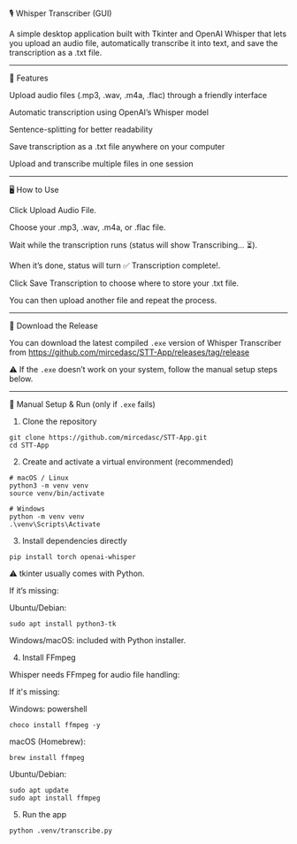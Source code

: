 🎙️ Whisper Transcriber (GUI)

A simple desktop application built with Tkinter and OpenAI Whisper that lets you upload an audio file, automatically transcribe it into text, and save the transcription as a .txt file.

---

🚀 Features

Upload audio files (.mp3, .wav, .m4a, .flac) through a friendly interface

Automatic transcription using OpenAI’s Whisper model

Sentence-splitting for better readability

Save transcription as a .txt file anywhere on your computer

Upload and transcribe multiple files in one session

---

🖥️ How to Use

Click Upload Audio File.

Choose your .mp3, .wav, .m4a, or .flac file.

Wait while the transcription runs (status will show Transcribing...  ⏳).

When it’s done, status will turn ✅ Transcription complete!.

Click Save Transcription to choose where to store your .txt file.

You can then upload another file and repeat the process.

---

💾 Download the Release

You can download the latest compiled `.exe` version of Whisper Transcriber from https://github.com/mircedasc/STT-App/releases/tag/release

⚠️ If the `.exe` doesn’t work on your system, follow the manual setup steps below.  

---

🔧 Manual Setup & Run (only if `.exe` fails)


1. Clone the repository
```
git clone https://github.com/mircedasc/STT-App.git
cd STT-App
```
2. Create and activate a virtual environment (recommended)
```
# macOS / Linux
python3 -m venv venv
source venv/bin/activate
```
```
# Windows 
python -m venv venv
.\venv\Scripts\Activate
```

3. Install dependencies directly
```
pip install torch openai-whisper
```

⚠️ tkinter usually comes with Python.

If it’s missing:

Ubuntu/Debian: 
```
sudo apt install python3-tk
```

Windows/macOS: included with Python installer.

4. Install FFmpeg

Whisper needs FFmpeg for audio file handling:

If it's missing:

Windows: powershell
```
choco install ffmpeg -y
```

macOS (Homebrew):
```
brew install ffmpeg
````

Ubuntu/Debian:
```
sudo apt update
sudo apt install ffmpeg
```
5. Run the app
```
python .venv/transcribe.py
```